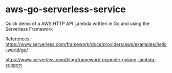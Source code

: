 # aws-go-serverless-service
Quick demo of a AWS HTTP API Lambda written in Go and using the Serverless Framework

References:
https://www.serverless.com/framework/docs/providers/aws/examples/hello-world/go/

https://www.serverless.com/blog/framework-example-golang-lambda-support

